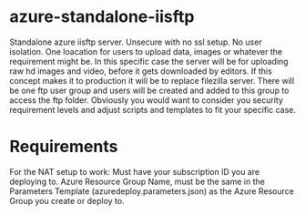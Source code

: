 # azure-standalone-iisftp
Standalone azure iisftp server.
Unsecure with no ssl setup.
No user isolation.
One loacation for users to upload data, images or whatever the requirement might be. In this specific case the server will be for uploading raw hd images and video, before it gets downloaded by editors. If this concept makes it to production it will be to replace filezilla server. 
There will be one ftp user group and users will be created and added to this group to access the ftp folder.
Obviously you would want to consider you security requirement levels and adjust scripts and templates to fit your specific case.

# Requirements
For the NAT setup to work:
Must have your subscription ID you are deploying to.
Azure Resource Group Name, must be the same in the Parameters Template (azuredeploy.parameters.json) as the Azure Resource Group you create or deploy to.
